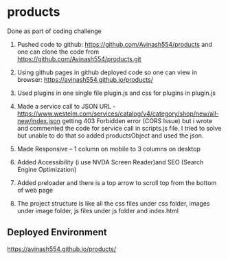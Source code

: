# products
Done as part of coding challenge

1. Pushed code to github:  https://github.com/Avinash554/products and one can clone the code from https://github.com/Avinash554/products.git

2. Using github pages in github deployed code so one can view in browser: https://avinash554.github.io/products/

3. Used plugins in one single file plugin.js and css for plugins in plugin.js

4. Made a service call to JSON URL - https://www.westelm.com/services/catalog/v4/category/shop/new/all-new/index.json getting 403 Forbidden error (CORS Issue) but i wrote and commented the code for service call in scripts.js file. I tried to solve but unable to do that so added productsObject and used the json.

5. Made Responsive – 1 column on mobile to 3 columns on desktop

6. Added Accessibility (i use NVDA Screen Reader)and SEO (Search Engine Optimization)

7. Added preloader and there is a top arrow to scroll top from the bottom of web page

7. The project structure is like all the css files under css folder, images under image folder, js files under js folder and index.html

## Deployed Environment

https://avinash554.github.io/products/